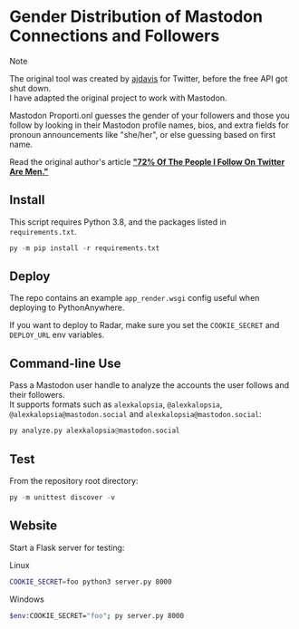 Gender Distribution of Mastodon Connections and Followers
====================================================

> [!NOTE]  
> The original tool was created by [ajdavis](https://github.com/ajdavis/proporti.onl) for Twitter,
> before the free API got shut down.\
> I have adapted the original project to work with Mastodon.

Mastodon Proporti.onl guesses the gender of your followers and those you follow by looking in
their Mastodon profile names, bios, and extra fields for pronoun announcements like "she/her", or else guessing
based on first name.

Read the original author's article **["72% Of The People I Follow On Twitter Are
Men."](https://emptysqua.re/blog/gender-of-twitter-users-i-follow/)**

Install
-------

This script requires Python 3.8, and the packages listed in `requirements.txt`.

```python
py -m pip install -r requirements.txt
```

Deploy
-------

The repo contains an example `app_render.wsgi` config useful when deploying to PythonAnywhere.

If you want to deploy to Radar, make sure you set the `COOKIE_SECRET` and `DEPLOY_URL` env variables.

Command-line Use
----------------

Pass a Mastodon user handle to analyze the accounts the user follows and their followers.\
It supports formats such as `alexkalopsia`, `@alexkalopsia`, `@alexkalopsia@mastodon.social` and `alexkalopsia@mastodon.social`:

```python
py analyze.py alexkalopsia@mastodon.social
```

Test
----

From the repository root directory:

```python
py -m unittest discover -v
```

Website
-------

Start a Flask server for testing:

Linux

```bash
COOKIE_SECRET=foo python3 server.py 8000
```

Windows

```bash
$env:COOKIE_SECRET="foo"; py server.py 8000
```

